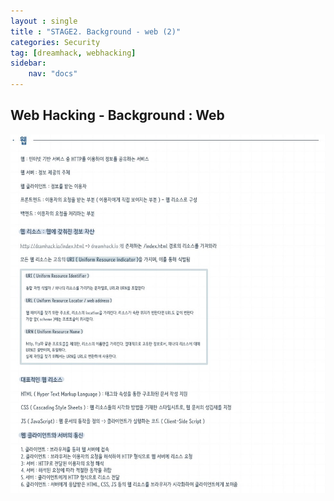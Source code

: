 ```yaml
---
layout : single
title : "STAGE2. Background - web (2)"
categories: Security
tag: [dreamhack, webhacking]
sidebar:
    nav: "docs"
---
```

## Web Hacking - Background : Web
<img src = "/images/webbackground/5.jpg">

